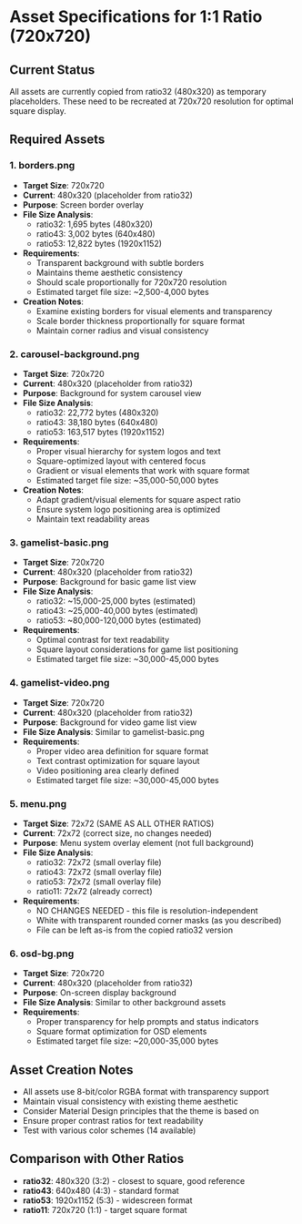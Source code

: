 # Asset Specifications for 1:1 Ratio (720x720)

## Current Status
All assets are currently copied from ratio32 (480x320) as temporary placeholders.
These need to be recreated at 720x720 resolution for optimal square display.

## Required Assets

### 1. borders.png
- **Target Size**: 720x720
- **Current**: 480x320 (placeholder from ratio32)
- **Purpose**: Screen border overlay
- **File Size Analysis**: 
  - ratio32: 1,695 bytes (480x320)
  - ratio43: 3,002 bytes (640x480) 
  - ratio53: 12,822 bytes (1920x1152)
- **Requirements**: 
  - Transparent background with subtle borders
  - Maintains theme aesthetic consistency
  - Should scale proportionally for 720x720 resolution
  - Estimated target file size: ~2,500-4,000 bytes
- **Creation Notes**: 
  - Examine existing borders for visual elements and transparency
  - Scale border thickness proportionally for square format
  - Maintain corner radius and visual consistency

### 2. carousel-background.png
- **Target Size**: 720x720
- **Current**: 480x320 (placeholder from ratio32)
- **Purpose**: Background for system carousel view
- **File Size Analysis**: 
  - ratio32: 22,772 bytes (480x320)
  - ratio43: 38,180 bytes (640x480) 
  - ratio53: 163,517 bytes (1920x1152)
- **Requirements**: 
  - Proper visual hierarchy for system logos and text
  - Square-optimized layout with centered focus
  - Gradient or visual elements that work with square format
  - Estimated target file size: ~35,000-50,000 bytes
- **Creation Notes**: 
  - Adapt gradient/visual elements for square aspect ratio
  - Ensure system logo positioning area is optimized
  - Maintain text readability areas

### 3. gamelist-basic.png
- **Target Size**: 720x720
- **Current**: 480x320 (placeholder from ratio32)
- **Purpose**: Background for basic game list view
- **File Size Analysis**: 
  - ratio32: ~15,000-25,000 bytes (estimated)
  - ratio43: ~25,000-40,000 bytes (estimated)
  - ratio53: ~80,000-120,000 bytes (estimated)
- **Requirements**: 
  - Optimal contrast for text readability
  - Square layout considerations for game list positioning
  - Estimated target file size: ~30,000-45,000 bytes

### 4. gamelist-video.png
- **Target Size**: 720x720
- **Current**: 480x320 (placeholder from ratio32)
- **Purpose**: Background for video game list view
- **File Size Analysis**: Similar to gamelist-basic.png
- **Requirements**: 
  - Proper video area definition for square format
  - Text contrast optimization for square layout
  - Video positioning area clearly defined
  - Estimated target file size: ~30,000-45,000 bytes

### 5. menu.png
- **Target Size**: 72x72 (SAME AS ALL OTHER RATIOS)
- **Current**: 72x72 (correct size, no changes needed)
- **Purpose**: Menu system overlay element (not full background)
- **File Size Analysis**: 
  - ratio32: 72x72 (small overlay file)
  - ratio43: 72x72 (small overlay file)
  - ratio53: 72x72 (small overlay file)
  - ratio11: 72x72 (already correct)
- **Requirements**: 
  - NO CHANGES NEEDED - this file is resolution-independent
  - White with transparent rounded corner masks (as you described)
  - File can be left as-is from the copied ratio32 version

### 6. osd-bg.png
- **Target Size**: 720x720
- **Current**: 480x320 (placeholder from ratio32)
- **Purpose**: On-screen display background
- **File Size Analysis**: Similar to other background assets
- **Requirements**: 
  - Proper transparency for help prompts and status indicators
  - Square format optimization for OSD elements
  - Estimated target file size: ~20,000-35,000 bytes

## Asset Creation Notes
- All assets use 8-bit/color RGBA format with transparency support
- Maintain visual consistency with existing theme aesthetic
- Consider Material Design principles that the theme is based on
- Ensure proper contrast ratios for text readability
- Test with various color schemes (14 available)

## Comparison with Other Ratios
- **ratio32**: 480x320 (3:2) - closest to square, good reference
- **ratio43**: 640x480 (4:3) - standard format
- **ratio53**: 1920x1152 (5:3) - widescreen format
- **ratio11**: 720x720 (1:1) - target square format